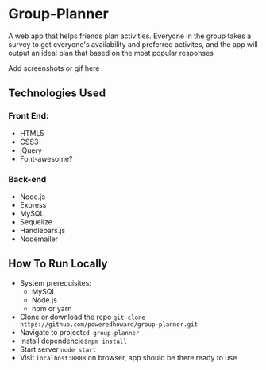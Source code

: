 # Group-Planner
A web app that helps friends plan activities. Everyone in the group takes a survey to get everyone's availability and preferred activites, and the app will output an ideal plan that based on the most popular responses 

Add screenshots or gif here

## Technologies Used
### Front End:
* HTML5
* CSS3
* jQuery
* Font-awesome?

### Back-end
* Node.js
* Express
* MySQL
* Sequelize
* Handlebars.js
* Nodemailer

## How To Run Locally
* System prerequisites:
    * MySQL
    * Node.js
    * npm or yarn
* Clone or download the repo `git clone https://github.com/poweredhoward/group-planner.git`
* Navigate to project`cd group-planner`
* Install dependencies`npm install`
* Start server `node start`
* Visit `localhost:8888` on browser, app should be there ready to use